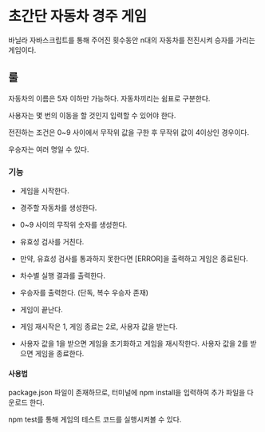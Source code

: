 # 초간단 자동차 경주 게임

바닐라 자바스크립트를 통해 주어진 횟수동안 n대의 자동차를 전진시켜 승자를 가리는 게임이다.

## 룰

자동차의 이름은 5자 이하만 가능하다. 자동차끼리는 쉼표로 구분한다.

사용자는 몇 번의 이동을 할 것인지 입력할 수 있어야 한다.

전진하는 조건은 0~9 사이에서 무작위 값을 구한 후 무작위 값이 4이상인 경우이다.

우승자는 여러 명일 수 있다.

### 기능

- 게임을 시작한다.

- 경주할 자동차를 생성한다.

- 0~9 사이의 무작위 숫자를 생성한다.

- 유효성 검사를 거친다.

- 만약, 유효성 검사를 통과하지 못한다면 [ERROR]을 출력하고 게임은 종료된다.

- 차수별 실행 결과를 출력한다.

- 우승자를 출력한다. (단독, 복수 우승자 존재)

- 게임이 끝난다.

- 게임 재시작은 1, 게임 종료는 2로, 사용자 값을 받는다.

- 사용자 값을 1을 받으면 게임을 초기화하고 게임을 재시작한다. 사용자 값을 2를 받으면 게임을 종료한다.

#### 사용법

package.json 파일이 존재하므로, 터미널에 npm install을 입력하여 추가 파일을 다운로드 한다.

npm test를 통해 게임의 테스트 코드를 실행시켜볼 수 있다.
